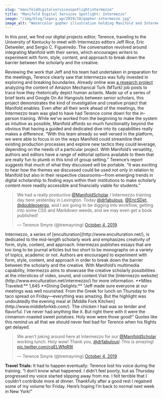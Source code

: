 ```yaml
---
slug: "manifolddigitalservicesspotlightintermezzo"
title: "Manifold Digital Services Spotlight: Intermezzo"
image: "/img/blog/legacy_wp/2019/10/gopher-intermezzo.jpg"
image_alt: "Watercolor gopher illustration holding Manifold and Intermezzo logos"
---
```


In this post, we find our digital projects editor, Terence, traveling to the University of Kentucky to meet with Intermezzo editors Jeff Rice, Eric Detweiler, and Sergio C. Figueiredo. The conversation revolved around integrating Manifold with their series, which encourages writers to experiment with form, style, content, and approach to break down the barrier between the scholarly and the creative.

<!--truncate-->

Reviewing the work that Jeff and his team had undertaken in preparation for the meetings, Terence clearly saw that Intermezzo was fully invested in exploring and breaking boundaries. Already online was [a research project](https://manifold.as.uky.edu/projects/following-mechanical-turks) analyzing the content of Amazon Mechanical Turk (MTurk) job posts to trace how they rhetorically depict human actants. Made up of a series of brief texts and Google On Air Hangouts between senior scholars, this project demonstrates the kind of investigative and creative project that Manifold enables. Even after all their work ahead of the meetings, the Intermezzo team was glad to have had Terence come down for the in-person training. While we’ve worked from the beginning to make the system as intuitive as possible, Manifold affords so much functionality beyond the obvious that having a guided and dedicated dive into its capabilities really makes a difference. “With this team already so well versed in the platform, we were able to focus in on the ways Manifold could streamline their existing production processes and explore new tactics they could leverage, depending on the needs of a particular project. With Manifold’s versatility, authors and editors have a range of editorial options available to them that are really fun to plumb in this kind of group setting.” Terence’s report suggests that much of what they discussed will be portable. “It was exciting to hear how the themes we discussed could be used not only in relation to Manifold but also in their respective classrooms—from emerging trends in digital scholarship to finding ways within their institutions to make scholarly content more readily accessible and financially viable for students.”

> We had a really productive [@ManifoldScholar](https://twitter.com/ManifoldScholar?ref_src=twsrc%5Etfw) / Intermezzo training day here yesterday in Lexington. Today [@drfabulous](https://twitter.com/drfabulous?ref_src=twsrc%5Etfw), [@EricSDet](https://twitter.com/EricSDet?ref_src=twsrc%5Etfw), [@doubleosergo](https://twitter.com/doubleosergo?ref_src=twsrc%5Etfw), and I are going to be digging into workflow, getting into some CSS and Markdown weeds, and we may even get a book published!
>
> — Terence Smyre (@tremayning) [October 4, 2019](https://twitter.com/tremayning/status/1180101759722803200?ref_src=twsrc%5Etfw)

<script async="" src="https://platform.twitter.com/widgets.js" charset="utf-8"></script>Intermezzo, a series of [enculturation](http://www.enculturation.net/), is dedicated to the mid-length scholarly work and emphasizes creativity of form, style, content, and approach. Intermezzo publishes essays that are too long to be journal articles but too short to be monographs on a variety of topics, academic or not. Authors are encouraged to experiment with form, style, content, and approach in order to break down the barrier between the scholarly and the creative. With Manifold’s multimedia capability, Intermezzo aims to showcase the creative scholarly possibilities at the interstices of video, sound, and content.Visit the [Intermezzo website](http://www.enculturation.net/intermezzo/) for more information. **Miles Traveled:** 1,645 **Dining Delights:** “Jeff made sure everyone at our meetings was well nourished. From the Greek for lunch on Thursday to the taco spread on Friday—everything was amazing. But the highlight was undoubtedly the evening meal at [Middle Fork Kitchen](http://www.middleforkkb.com/).&nbsp;The chicken I had was so tender and flavorful. I’ve never had anything like it. But right there with it were the cinnamon-roasted sweet potatoes. Holy wow were those good!” Quotes like this remind us all that we should never feel bad for Terence when his flights get delayed.

> We aren't joking around here at Intermezzo for our [@ManifoldScholar](https://twitter.com/ManifoldScholar?ref_src=twsrc%5Etfw) working lunch. Holy wow! Thank you, [@drfabulous](https://twitter.com/drfabulous?ref_src=twsrc%5Etfw)! This is amazing! [pic.twitter.com/cqELWfqR9I](https://t.co/cqELWfqR9I)
>
> — Terence Smyre (@tremayning) [October 4, 2019](https://twitter.com/tremayning/status/1180147574633848833?ref_src=twsrc%5Etfw)

 **Travel Trials:** It had to happen eventually: Terence lost his voice during the training. “I don’t know what happened. I didn’t feel poorly, but as Thursday progressed my voice started slipping away from me. I felt terrible that I couldn’t contribute more at dinner. Thankfully after a good rest I regained some of my volume for Friday. Here’s hoping I’m back to normal next week in New York!”

